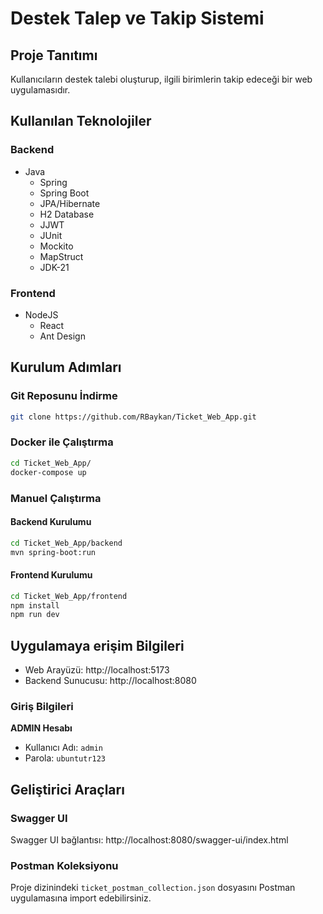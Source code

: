 # Destek Talep ve Takip Sistemi

## Proje Tanıtımı
Kullanıcıların destek talebi oluşturup, ilgili birimlerin takip edeceği bir web uygulamasıdır.

## Kullanılan Teknolojiler

### Backend
- Java
  - Spring
  - Spring Boot
  - JPA/Hibernate
  - H2 Database
  - JJWT
  - JUnit
  - Mockito
  - MapStruct
  - JDK-21

### Frontend
- NodeJS
  - React
  - Ant Design

## Kurulum Adımları

### Git Reposunu İndirme
```bash
git clone https://github.com/RBaykan/Ticket_Web_App.git
```

### Docker ile Çalıştırma
```bash
cd Ticket_Web_App/
docker-compose up
```

### Manuel Çalıştırma

#### Backend Kurulumu
```bash
cd Ticket_Web_App/backend
mvn spring-boot:run
```

#### Frontend Kurulumu
```bash
cd Ticket_Web_App/frontend
npm install
npm run dev
```

## Uygulamaya erişim Bilgileri

- Web Arayüzü: http://localhost:5173
- Backend Sunucusu: http://localhost:8080

### Giriş Bilgileri
**ADMIN Hesabı**
- Kullanıcı Adı: `admin`
- Parola: `ubuntutr123`

## Geliştirici Araçları

### Swagger UI
Swagger UI bağlantısı: http://localhost:8080/swagger-ui/index.html

### Postman Koleksiyonu
Proje dizinindeki `ticket_postman_collection.json` dosyasını Postman uygulamasına import edebilirsiniz.
